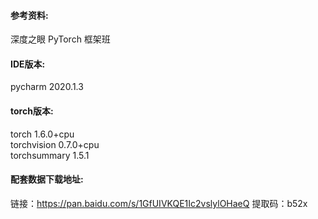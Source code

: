#### 参考资料:  
深度之眼 PyTorch 框架班


#### IDE版本:
pycharm 2020.1.3


#### torch版本:  
torch 1.6.0+cpu  
torchvision 0.7.0+cpu  
torchsummary 1.5.1


#### 配套数据下载地址:  
链接：https://pan.baidu.com/s/1GfUIVKQE1Ic2vslylOHaeQ 
提取码：b52x 
